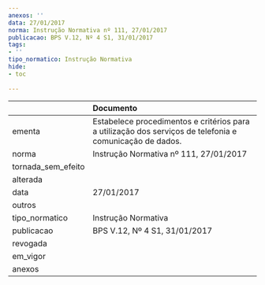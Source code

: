 ```yaml
---
anexos: ''
data: 27/01/2017
norma: Instrução Normativa nº 111, 27/01/2017
publicacao: BPS V.12, Nº 4 S1, 31/01/2017
tags:
- ''
tipo_normatico: Instrução Normativa
hide: 
- toc 
 
---
```


|                    | Documento                                                                                                |
|:-------------------|:---------------------------------------------------------------------------------------------------------|
| ementa             | Estabelece procedimentos e critérios para a utilização dos serviços de telefonia e comunicação de dados. |
| norma              | Instrução Normativa nº 111, 27/01/2017                                                                   |
| tornada_sem_efeito |                                                                                                          |
| alterada           |                                                                                                          |
| data               | 27/01/2017                                                                                               |
| outros             |                                                                                                          |
| tipo_normatico     | Instrução Normativa                                                                                      |
| publicacao         | BPS V.12, Nº 4 S1, 31/01/2017                                                                            |
| revogada           |                                                                                                          |
| em_vigor           |                                                                                                          |
| anexos             |                                                                                                          |